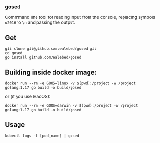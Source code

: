 ### gosed

Commmand line tool for reading input from the console, replacing symbols `u2016` to `\n` and passing the output.

## Get
```
git clone git@github.com:ealebed/gosed.git
cd gosed
go install github.com/ealebed/gosed
```

## Building inside docker image:
```
docker run --rm -e GOOS=linux -v $(pwd):/project -w /project golang:1.17 go build -o build/gosed
```
or (if you use MacOS):
```
docker run --rm -e GOOS=darwin -v $(pwd):/project -w /project golang:1.17 go build -o build/gosed
```

## Usage
```
kubectl logs -f [pod_name] | gosed
```
